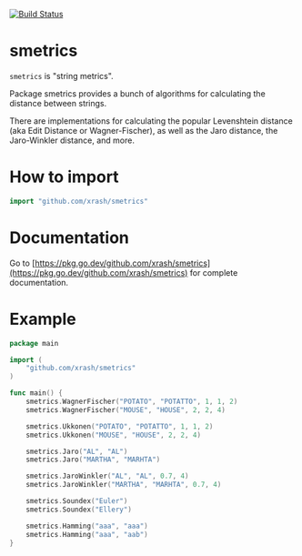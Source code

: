 [![Build Status](https://travis-ci.org/xrash/smetrics.svg?branch=master)](http://travis-ci.org/xrash/smetrics)

# smetrics

`smetrics` is "string metrics".

Package smetrics provides a bunch of algorithms for calculating the distance between strings.

There are implementations for calculating the popular Levenshtein distance (aka Edit Distance or Wagner-Fischer), as well as the Jaro distance, the Jaro-Winkler distance, and more.

# How to import

```go
import "github.com/xrash/smetrics"
```

# Documentation

Go to [https://pkg.go.dev/github.com/xrash/smetrics](https://pkg.go.dev/github.com/xrash/smetrics) for complete documentation.

# Example

```go
package main

import (
	"github.com/xrash/smetrics"
)

func main() {
	smetrics.WagnerFischer("POTATO", "POTATTO", 1, 1, 2)
	smetrics.WagnerFischer("MOUSE", "HOUSE", 2, 2, 4)

	smetrics.Ukkonen("POTATO", "POTATTO", 1, 1, 2)
	smetrics.Ukkonen("MOUSE", "HOUSE", 2, 2, 4)

	smetrics.Jaro("AL", "AL")
	smetrics.Jaro("MARTHA", "MARHTA")

	smetrics.JaroWinkler("AL", "AL", 0.7, 4)
	smetrics.JaroWinkler("MARTHA", "MARHTA", 0.7, 4)

	smetrics.Soundex("Euler")
	smetrics.Soundex("Ellery")

	smetrics.Hamming("aaa", "aaa")
	smetrics.Hamming("aaa", "aab")
}
```
